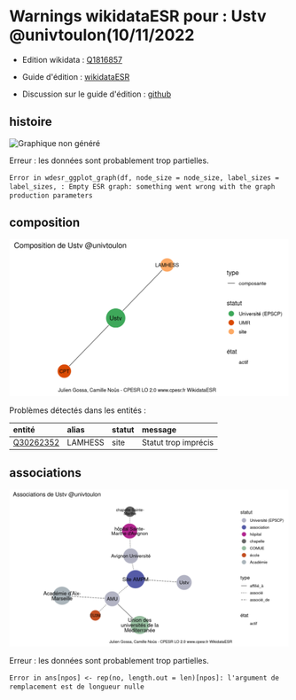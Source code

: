 Warnings wikidataESR pour : Ustv @univtoulon(10/11/2022
================

- Edition wikidata : [Q1816857](https://www.wikidata.org/wiki/Q1816857)
- Guide d'édition : [wikidataESR](https://github.com/cpesr/wikidataESR/)

- Discussion sur le guide d'édition : [github](https://github.com/cpesr/wikidataESR/issues)



## histoire 

![Graphique non généré](Q1816857-histoire.png) 

 


Erreur : les données sont probablement trop partielles.
```
Error in wdesr_ggplot_graph(df, node_size = node_size, label_sizes = label_sizes, : Empty ESR graph: something went wrong with the graph production parameters

``` 



## composition 

![Graphique non généré](Q1816857-composition.png) 

Problèmes détectés dans les entités :

|entité                                               |alias   |statut |message              |
|:----------------------------------------------------|:-------|:------|:--------------------|
|[Q30262352](https://www.wikidata.org/wiki/Q30262352) |LAMHESS |site   |Statut trop imprécis |

 



## associations 

![Graphique non généré](Q1816857-associations.png) 


Erreur : les données sont probablement trop partielles.
```
Error in ans[npos] <- rep(no, length.out = len)[npos]: l'argument de remplacement est de longueur nulle

``` 

